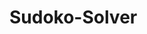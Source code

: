 # Sudoko-Solver

<!-- This project is a solution to the classic Sudoku puzzle using a backtracking algorithm. The solver is designed to solve any standard 9x9 Sudoku grid, ensuring that each row, column, and 3x3 sub-grid contains all digits from 1 to 9 without repetition. The algorithm attempts to fill in the empty cells of the grid recursively, using logical constraints to backtrack when an invalid number is placed. -->
